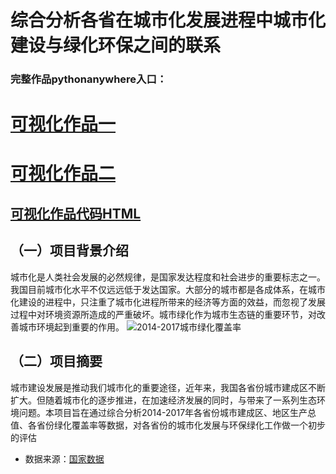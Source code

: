 # 综合分析各省在城市化发展进程中城市化建设与绿化环保之间的联系
### 完整作品pythonanywhere入口：
# [可视化作品一](http://fangqiao07.pythonanywhere.com/)
# [可视化作品二](http://leo5200.pythonanywhere.com/)
## [可视化作品代码HTML](http://baiyingv.gitee.io/keshihua/)
## （一）项目背景介绍
城市化是人类社会发展的必然规律，是国家发达程度和社会进步的重要标志之一。我国目前城市化水平不仅远远低于发达国家。大部分的城市都是各成体系，在城市化建设的进程中，只注重了城市化进程所带来的经济等方面的效益，而忽视了发展过程中对环境资源所造成的严重破坏。城市绿化作为城市生态链的重要环节，对改善城市环境起到重要的作用。
![2014-2017城市绿化覆盖率](https://upload-images.jianshu.io/upload_images/9455351-37eb7b74235947b4.png?imageMogr2/auto-orient/strip%7CimageView2/2/w/1240)


## （二）项目摘要
城市建设发展是推动我们城市化的重要途径，近年来，我国各省份城市建成区不断扩大。但随着城市化的逐步推进，在加速经济发展的同时，与带来了一系列生态环境问题。本项目旨在通过综合分析2014-2017年各省份城市建成区、地区生产总值、各省份绿化覆盖率等数据，对各省份的城市化发展与环保绿化工作做一个初步的评估

* 数据来源：[国家数据](http://data.stats.gov.cn/)
